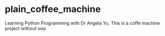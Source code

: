 # plain_coffee_machine
Learning Python Programming with Dr Angela Yu. This is a coffe machine project without oop

